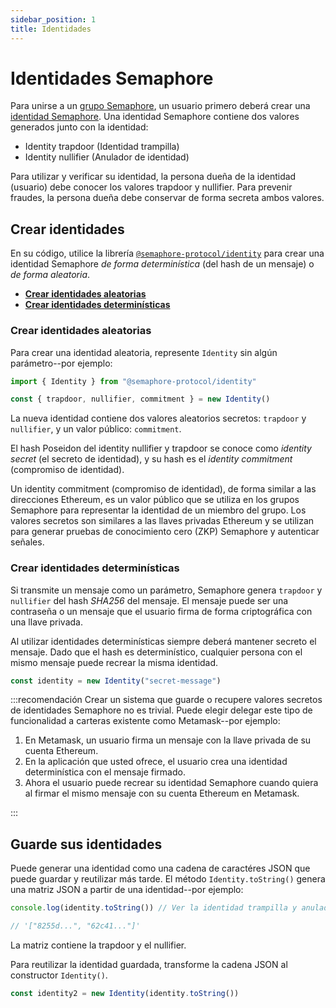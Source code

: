 ```yaml
---
sidebar_position: 1
title: Identidades
---
```


# Identidades Semaphore 

Para unirse a un [grupo Semaphore](/docs/glossary#semaphore-group), un usuario primero deberá crear una [identidad Semaphore](/docs/glossary#semaphore-identity).
Una identidad Semaphore contiene dos valores generados junto con la identidad:

-   Identity trapdoor (Identidad trampilla)
-   Identity nullifier (Anulador de identidad) 

Para utilizar y verificar su identidad, la persona dueña de la identidad (usuario) debe conocer los valores trapdoor y nullifier.
Para prevenir fraudes, la persona dueña debe conservar de forma secreta ambos valores.

## Crear identidades

En su código, utilice la librería [`@semaphore-protocol/identity`](https://github.com/semaphore-protocol/semaphore/tree/main/packages/identity) para crear una identidad Semaphore _de forma determinística_ (del hash de un mensaje) o _de forma aleatoria_.

-   [**Crear identidades aleatorias**](#create-random-identities)
-   [**Crear identidades determinísticas**](#create-deterministic-identities)

### Crear identidades aleatorias

Para crear una identidad aleatoria, represente `Identity` sin algún parámetro--por ejemplo:

```ts
import { Identity } from "@semaphore-protocol/identity"

const { trapdoor, nullifier, commitment } = new Identity()
```

La nueva identidad contiene dos valores aleatorios secretos: `trapdoor` y `nullifier`, y un valor público: `commitment`.

El hash Poseidon del identity nullifier y trapdoor se conoce como _identity secret_ (el secreto de identidad),
y su hash es el _identity commitment_ (compromiso de identidad).

Un identity commitment (compromiso de identidad), de forma similar a las direcciones Ethereum, es un valor público que se utiliza en los grupos Semaphore para representar la 
identidad de un miembro del grupo. Los valores secretos son similares a las llaves privadas 
Ethereum y se utilizan para generar pruebas de conocimiento cero (ZKP) Semaphore y autenticar señales.

### Crear identidades determinísticas

Si transmite un mensaje como un parámetro, Semaphore genera `trapdoor` y `nullifier`
del hash _SHA256_ del mensaje.
El mensaje puede ser una contraseña o un mensaje que el usuario firma de forma criptográfica con una llave privada.

Al utilizar identidades determinísticas siempre deberá mantener secreto el mensaje. 
Dado que el hash es determinístico, cualquier persona con el mismo mensaje puede recrear la misma identidad.

```ts
const identity = new Identity("secret-message")
```

:::recomendación
Crear un sistema que guarde o recupere valores secretos de identidades Semaphore no es trivial.
Puede elegir delegar este tipo de funcionalidad a carteras existente como Metamask--por ejemplo:

1. En Metamask, un usuario firma un mensaje con la llave privada de su cuenta Ethereum.
2. En la aplicación que usted ofrece, el usuario crea una identidad determinística con el mensaje firmado.
3. Ahora el usuario puede recrear su identidad Semaphore cuando quiera al firmar el mismo mensaje con su cuenta Ethereum en Metamask.

:::

## Guarde sus identidades

Puede generar una identidad como una cadena de caractéres JSON que puede guardar y reutilizar más tarde. 
El método `Identity.toString()` genera una matriz JSON a partir de una identidad--por ejemplo:

```ts
console.log(identity.toString()) // Ver la identidad trampilla y anulador.

// '["8255d...", "62c41..."]'
```

La matriz contiene la trapdoor y el nullifier.

Para reutilizar la identidad guardada, transforme la cadena JSON al constructor `Identity()`.

```ts
const identity2 = new Identity(identity.toString())
```
